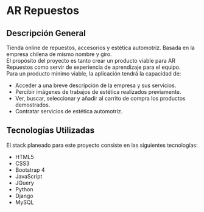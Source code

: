# AR Repuestos

## Descripción General
Tienda online de repuestos, accesorios y estética automotriz. Basada en la empresa chilena de mismo nombre y giro.
<br>
El propósito del proyecto es tanto crear un producto viable para AR Repuestos como servir de experiencia de aprendizaje para el equipo.
<br>
Para un producto mínimo viable, la aplicación tendrá la capacidad de:
* Acceder a una breve descripción de la empresa y sus servicios.
* Percibir imágenes de trabajos de estética realizados previamente.
* Ver, buscar, seleccionar y añadir al carrito de compra los productos demostrados.
* Contratar servicios de estética automotriz.

## Tecnologías Utilizadas
El stack planeado para este proyecto consiste en las siguientes tecnologías:
* HTML5
* CSS3
* Bootstrap 4
* JavaScript
* JQuery
* Python
* Django
* MySQL
